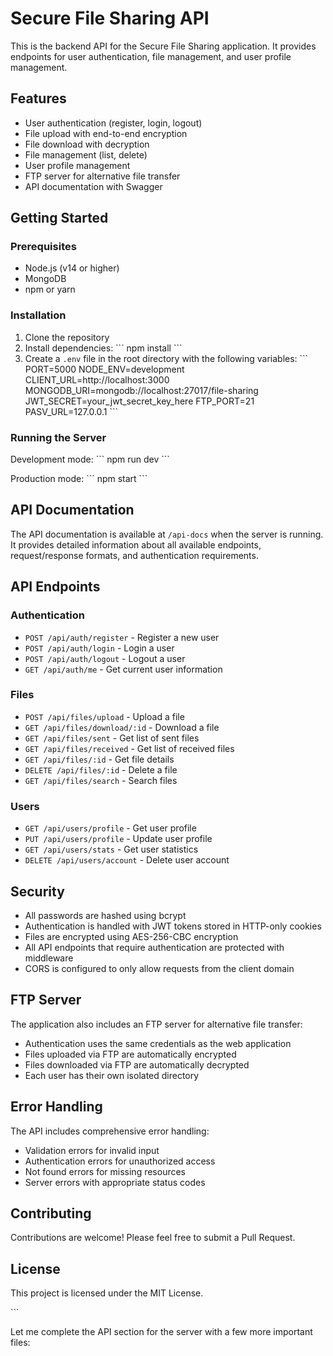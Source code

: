 # Secure File Sharing API

This is the backend API for the Secure File Sharing application. It provides endpoints for user authentication, file management, and user profile management.

## Features

- User authentication (register, login, logout)
- File upload with end-to-end encryption
- File download with decryption
- File management (list, delete)
- User profile management
- FTP server for alternative file transfer
- API documentation with Swagger

## Getting Started

### Prerequisites

- Node.js (v14 or higher)
- MongoDB
- npm or yarn

### Installation

1. Clone the repository
2. Install dependencies:
   \`\`\`
   npm install
   \`\`\`
3. Create a `.env` file in the root directory with the following variables:
   \`\`\`
   PORT=5000
   NODE_ENV=development
   CLIENT_URL=http://localhost:3000
   MONGODB_URI=mongodb://localhost:27017/file-sharing
   JWT_SECRET=your_jwt_secret_key_here
   FTP_PORT=21
   PASV_URL=127.0.0.1
   \`\`\`

### Running the Server

Development mode:
\`\`\`
npm run dev
\`\`\`

Production mode:
\`\`\`
npm start
\`\`\`

## API Documentation

The API documentation is available at `/api-docs` when the server is running. It provides detailed information about all available endpoints, request/response formats, and authentication requirements.

## API Endpoints

### Authentication

- `POST /api/auth/register` - Register a new user
- `POST /api/auth/login` - Login a user
- `POST /api/auth/logout` - Logout a user
- `GET /api/auth/me` - Get current user information

### Files

- `POST /api/files/upload` - Upload a file
- `GET /api/files/download/:id` - Download a file
- `GET /api/files/sent` - Get list of sent files
- `GET /api/files/received` - Get list of received files
- `GET /api/files/:id` - Get file details
- `DELETE /api/files/:id` - Delete a file
- `GET /api/files/search` - Search files

### Users

- `GET /api/users/profile` - Get user profile
- `PUT /api/users/profile` - Update user profile
- `GET /api/users/stats` - Get user statistics
- `DELETE /api/users/account` - Delete user account

## Security

- All passwords are hashed using bcrypt
- Authentication is handled with JWT tokens stored in HTTP-only cookies
- Files are encrypted using AES-256-CBC encryption
- All API endpoints that require authentication are protected with middleware
- CORS is configured to only allow requests from the client domain

## FTP Server

The application also includes an FTP server for alternative file transfer:

- Authentication uses the same credentials as the web application
- Files uploaded via FTP are automatically encrypted
- Files downloaded via FTP are automatically decrypted
- Each user has their own isolated directory

## Error Handling

The API includes comprehensive error handling:

- Validation errors for invalid input
- Authentication errors for unauthorized access
- Not found errors for missing resources
- Server errors with appropriate status codes

## Contributing

Contributions are welcome! Please feel free to submit a Pull Request.

## License

This project is licensed under the MIT License.

\`\`\`

Let me complete the API section for the server with a few more important files:
